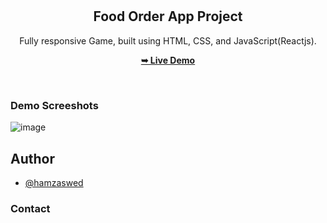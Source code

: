<div align="center">

  <br />
  <br />

  <h2 align="center">Food Order App Project</h2>

  Fully responsive Game, built using HTML, CSS, and JavaScript(Reactjs).

  <a href="https://hamzaswed.github.io/reactjs-food-order-app/"><strong>➥ Live Demo</strong></a>

</div>

<br />

### Demo Screeshots

![image](https://github.com/hamzaswed/reactjs-food-order-app/assets/81015655/91e036fa-49e0-4013-8864-d7404b443791)


## Author

- [@hamzaswed](https://github.com/hamzaswed)


### Contact
